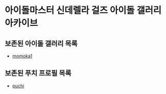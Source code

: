 # 아이돌마스터 신데렐라 걸즈 아이돌 갤러리 아카이브
## 보존된 아이돌 갤러리 목록
* [momoka1](idols/momoka1)
## 보존된 푸치 프로필 목록
* [puchi](etc/puchi/puchi)
